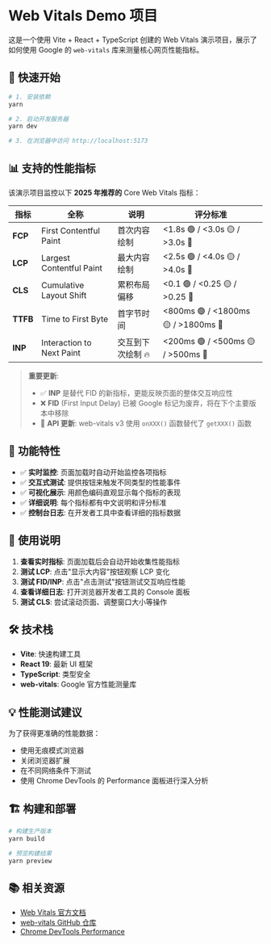 # Web Vitals Demo 项目

这是一个使用 Vite + React + TypeScript 创建的 Web Vitals 演示项目，展示了如何使用 Google 的 `web-vitals` 库来测量核心网页性能指标。

## 🚀 快速开始

```bash
# 1. 安装依赖
yarn

# 2. 启动开发服务器
yarn dev

# 3. 在浏览器中访问 http://localhost:5173
```

## 📊 支持的性能指标

该演示项目监控以下 **2025 年推荐的** Core Web Vitals 指标：

| 指标 | 全称 | 说明 | 评分标准 |
|------|------|------|----------|
| **FCP** | First Contentful Paint | 首次内容绘制 | <1.8s 🟢 / <3.0s 🟡 / >3.0s 🔴 |
| **LCP** | Largest Contentful Paint | 最大内容绘制 | <2.5s 🟢 / <4.0s 🟡 / >4.0s 🔴 |
| **CLS** | Cumulative Layout Shift | 累积布局偏移 | <0.1 🟢 / <0.25 🟡 / >0.25 🔴 |
| **TTFB** | Time to First Byte | 首字节时间 | <800ms 🟢 / <1800ms 🟡 / >1800ms 🔴 |
| **INP** | Interaction to Next Paint | 交互到下次绘制 🔥 | <200ms 🟢 / <500ms 🟡 / >500ms 🔴 |

> **重要更新**: 
> - ✅ **INP** 是替代 FID 的新指标，更能反映页面的整体交互响应性
> - ❌ **FID** (First Input Delay) 已被 Google 标记为废弃，将在下个主要版本中移除
> - 🔄 **API 更新**: web-vitals v3 使用 `onXXX()` 函数替代了 `getXXX()` 函数

## 🎯 功能特性

- ✅ **实时监控**: 页面加载时自动开始监控各项指标
- ✅ **交互式测试**: 提供按钮来触发不同类型的性能事件
- ✅ **可视化展示**: 用颜色编码直观显示每个指标的表现
- ✅ **详细说明**: 每个指标都有中文说明和评分标准
- ✅ **控制台日志**: 在开发者工具中查看详细的指标数据

## 📝 使用说明

1. **查看实时指标**: 页面加载后会自动开始收集性能指标
2. **测试 LCP**: 点击"显示大内容"按钮观察 LCP 变化
3. **测试 FID/INP**: 点击"点击测试"按钮测试交互响应性能
4. **查看详细日志**: 打开浏览器开发者工具的 Console 面板
5. **测试 CLS**: 尝试滚动页面、调整窗口大小等操作

## 🛠️ 技术栈

- **Vite**: 快速构建工具
- **React 19**: 最新 UI 框架
- **TypeScript**: 类型安全
- **web-vitals**: Google 官方性能测量库

## 💡 性能测试建议

为了获得更准确的性能数据：
- 使用无痕模式浏览器
- 关闭浏览器扩展
- 在不同网络条件下测试
- 使用 Chrome DevTools 的 Performance 面板进行深入分析

## 🏗️ 构建和部署

```bash
# 构建生产版本
yarn build

# 预览构建结果
yarn preview
```

## 📚 相关资源

- [Web Vitals 官方文档](https://web.dev/vitals/)
- [web-vitals GitHub 仓库](https://github.com/GoogleChrome/web-vitals)
- [Chrome DevTools Performance](https://developer.chrome.com/docs/devtools/performance/)
